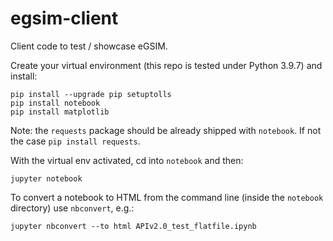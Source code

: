 # egsim-client

Client code to test / showcase eGSIM.

Create your virtual environment (this repo is tested under Python 3.9.7) and install:

```
pip install --upgrade pip setuptolls
pip install notebook
pip install matplotlib
```
Note: the `requests` package should be already shipped with `notebook`. If not the case `pip install requests`.


With the virtual env activated, cd into `notebook` and then:

``` 
jupyter notebook
```


To convert a notebook to HTML from the command line (inside the `notebook` directory)
use `nbconvert`, e.g.:
```
jupyter nbconvert --to html APIv2.0_test_flatfile.ipynb
```